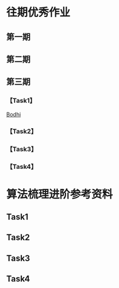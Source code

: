 # 往期优秀作业
## 第一期

## 第二期

## 第三期
### 【Task1】
[Bodhi](https://blog.csdn.net/harperyeung/article/details/85782374)

### 【Task2】

### 【Task3】

### 【Task4】

# 算法梳理进阶参考资料
## Task1 

## Task2 

## Task3

## Task4